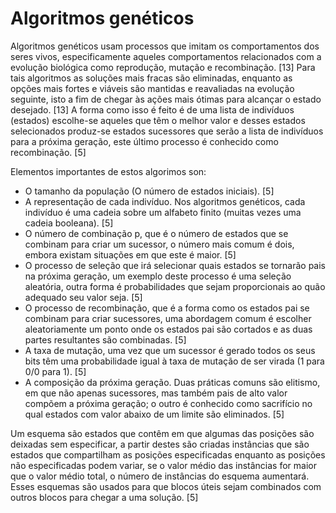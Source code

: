 # Algoritmos genéticos

Algoritmos genéticos usam processos que imitam os comportamentos dos seres vivos, especificamente aqueles comportamentos relacionados com a evolução biológica como reprodução, mutação e recombinação. [13] Para tais algoritmos as soluções mais fracas são eliminadas, enquanto as opções mais fortes e viáveis são mantidas e reavaliadas na evolução seguinte, isto a fim de chegar às ações mais ótimas para alcançar o estado desejado. [13] A forma como isso é feito é de uma lista de indivíduos (estados) escolhe-se aqueles que têm o melhor valor e desses estados selecionados produz-se estados sucessores que serão a lista de indivíduos para a próxima geração, este último processo é conhecido como recombinação. [5]

Elementos importantes de estos algorimos son:

- O tamanho da população (O número de estados iniciais). [5]
- A representação de cada indivíduo. Nos algoritmos genéticos, cada indivíduo é uma cadeia sobre um alfabeto finito (muitas vezes uma cadeia booleana). [5]
- O número de combinação p, que é o número de estados que se combinam para criar um sucessor, o número mais comum é dois, embora existam situações em que este é maior. [5]
- O processo de seleção que irá selecionar quais estados se tornarão pais na próxima geração, um exemplo deste processo é uma seleção aleatória, outra forma é probabilidades que sejam proporcionais ao quão adequado seu valor seja. [5]
- O processo de recombinação, que é a forma como os estados pai se combinam para criar sucessores, uma abordagem comum é escolher aleatoriamente um ponto onde os estados pai são cortados e as duas partes resultantes são combinadas. [5]
- A taxa de mutação, uma vez que um sucessor é gerado todos os seus bits têm uma probabilidade igual à taxa de mutação de ser virada (1 para 0/0 para 1). [5]
- A composição da próxima geração. Duas práticas comuns são elitismo, em que não apenas sucessores, mas também pais de alto valor compõem a próxima geração; o outro é conhecido como sacrifício no qual estados com valor abaixo de um limite são eliminados. [5]

Um esquema são estados que contêm em que algumas das posições são deixadas sem especificar, a partir destes são criadas instâncias que são estados que compartilham as posições especificadas enquanto as posições não especificadas podem variar, se o valor médio das instâncias for maior que o valor médio total, o número de instâncias do esquema aumentará. Esses esquemas são usados para que blocos úteis sejam combinados com outros blocos para chegar a uma solução. [5]